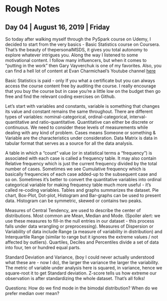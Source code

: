 # Rough Notes

## Day 04 | August 16, 2019 | Friday

So today after walking myself through the PySpark course on Udemy, I decided to start from the very basics - Basic Statistics course on Coursera. That’s the beauty of thepersonalMSDS, it gives you total autonomy to explore whatever intrigues you. Along the way I listened to some motivational content. I follow many influencers, but when it comes to “putting in the work” then Gary Vayverchuk is one of my favorites. Also, you can find a hell lot of content at Evan Charmichael’s Youtube channel [here](https://www.youtube.com/channel/UCKmkpoEqg1sOMGEiIysP8Tw)


Basic Statistics is paid - only If you what a certificate but you can always access the course content free by auditing the course. I really encourage that you buy the course but in case you’re a little low on the budget then go free and find the relevant coding exercises on Github.


Let’s start with variables and constants, variable is something that changes its value and constant remains the same throughout. There are different types of variables: nominal-categorical, ordinal-categorical, interval-quantitative and ratio-quantitative. Quantitative can either be discrete or continuous. We need to consider these levels of measurements while dealing with any kind of problem. Cases means Someone or something & Variable are the characteristics under consideration. Data Matrix is data in tabular format that serves as a source for all the data analysis.


A table in which a “count” value (or in statistical terms a “frequency”) is associated with each case is called a frequency table. It may also contain Relative frequency which is just the current frequency divided by the total number of cases. Sometimes we see Cumulative frequency which is basically frequencies of each case added-up to the subsequent case and so on. Sometimes it’s better to convert the quantitative variables into ordinal categorical variable for making frequency table much more useful - it’s called re-coding variables. Tables and graphs summarizes the dataset. Pie chart, Box-Plot, Dot-plot, Histogram and Bar-graphs can be used to present data. Histogram can be symmetric, skewed or contains two peaks. 


Measures of Central Tendency, are used to describe the center of distributions. Most common are Mean, Median and Mode. (Spoiler alert: we use these measures to fill-in the null entries in our dataset - this process falls under data wrangling or preprocessing). Measures of Dispersion or Variability of data include Range (a measure of variability in distribution) and Interquartile Range (similar to range but it ignores the extreme values / not affected by outliers). Quartiles, Deciles and Percentiles divide a set of data into four, ten or hundred equal parts.


Standard Deviation and Variance, (boy I could never actually understood what these are - now I do), the larger the variance the larger the variability. The metric of variable under analysis here is squared, in variance, hence we square-root it to get Standard deviation. Z-score tells us how extreme our observation is after standardizing the whole dataset. That’s all folks!


Questions: How do we find mode in the bimodal distribution? When do we prefer median over mean?
